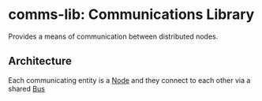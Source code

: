 # comms-lib: Communications Library

Provides a means of communication between distributed nodes.

## Architecture

Each communicating entity is a [Node](include/comms/node/Node.h) and they connect to each other via a shared [Bus](include/comms/bus/Bus.h)
